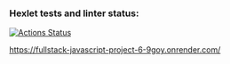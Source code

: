 ### Hexlet tests and linter status:
[![Actions Status](https://github.com/VolkovDani/fullstack-javascript-project-6/actions/workflows/hexlet-check.yml/badge.svg)](https://github.com/VolkovDani/fullstack-javascript-project-6/actions)

https://fullstack-javascript-project-6-9goy.onrender.com/